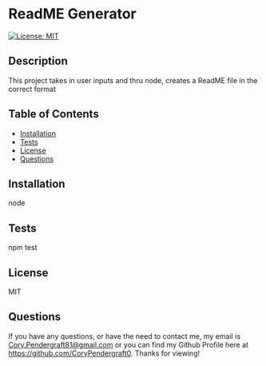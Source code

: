 # ReadME Generator
  [![License: MIT](https://img.shields.io/badge/License-MIT-green.svg)](https://opensource.org/licenses/MIT)
  
## Description
  This project takes in user inputs and thru node, creates a ReadME file in the correct format
  
## Table of Contents
- [Installation](#installation)
- [Tests](#tests)
- [License](#license)
- [Questions](#questions)
  
## Installation
  node

## Tests
  npm test

## License
  MIT
  
## Questions
  If you have any questions, or have the need to contact me, my email is Cory.Pendergraft81@gmail.com or you can find my Github Profile here at https://github.com/CoryPendergraft0. Thanks for viewing!
